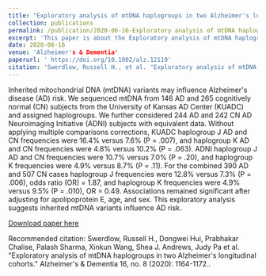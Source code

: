 ```yaml
---
title: "Exploratory analysis of mtDNA haplogroups in two Alzheimer's longitudinal cohorts"
collection: publications
permalink: /publication/2020-06-16-Exploratory analysis of mtDNA haplogroups in two Alzheimer's longitudinal cohorts
excerpt: 'This paper is about the Exploratory analysis of mtDNA haplogroups in two Alzheimer's longitudinal cohorts'
date: 2020-06-16
venue: 'Alzheimer's & Dementia'
paperurl: ' https://doi.org/10.1002/alz.12119'
citation: 'Swerdlow, Russell H., et al. "Exploratory analysis of mtDNA haplogroups in two Alzheimer's longitudinal cohorts." Alzheimer's & Dementia 16.8 (2020): 1164-1172.'
---
```

Inherited mitochondrial DNA (mtDNA) variants may influence Alzheimer's disease (AD) risk. We sequenced mtDNA from 146 AD and 265 cognitively normal (CN) subjects from the University of Kansas AD Center (KUADC) and assigned haplogroups. We further considered 244 AD and 242 CN AD Neuroimaging Initiative (ADNI) subjects with equivalent data.
Without applying multiple comparisons corrections, KUADC haplogroup J AD and CN frequencies were 16.4% versus 7.6% (P = .007), and haplogroup K AD and CN frequencies were 4.8% versus 10.2% (P = .063). ADNI haplogroup J AD and CN frequencies were 10.7% versus 7.0% (P = .20), and haplogroup K frequencies were 4.9% versus 8.7% (P = .11). For the combined 390 AD and 507 CN cases haplogroup J frequencies were 12.8% versus 7.3% (P = .006), odds ratio (OR) = 1.87, and haplogroup K frequencies were 4.9% versus 9.5% (P = .010), OR = 0.49. Associations remained significant after adjusting for apolipoprotein E, age, and sex. This exploratory analysis suggests inherited mtDNA variants influence AD risk.

[Download paper here]( https://doi.org/10.1002/alz.12119)

Recommended citation: Swerdlow, Russell H., Dongwei Hui, Prabhakar Chalise, Palash Sharma, Xinkun Wang, Shea J. Andrews, Judy Pa et al. "Exploratory analysis of mtDNA haplogroups in two Alzheimer's longitudinal cohorts." Alzheimer's & Dementia 16, no. 8 (2020): 1164-1172..



